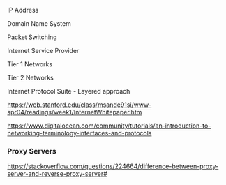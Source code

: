 IP Address

Domain Name System


Packet Switching


Internet Service Provider

Tier 1 Networks

Tier 2 Networks


Internet Protocol Suite - Layered approach 

https://web.stanford.edu/class/msande91si/www-spr04/readings/week1/InternetWhitepaper.htm


https://www.digitalocean.com/community/tutorials/an-introduction-to-networking-terminology-interfaces-and-protocols



### Proxy Servers
https://stackoverflow.com/questions/224664/difference-between-proxy-server-and-reverse-proxy-server#
